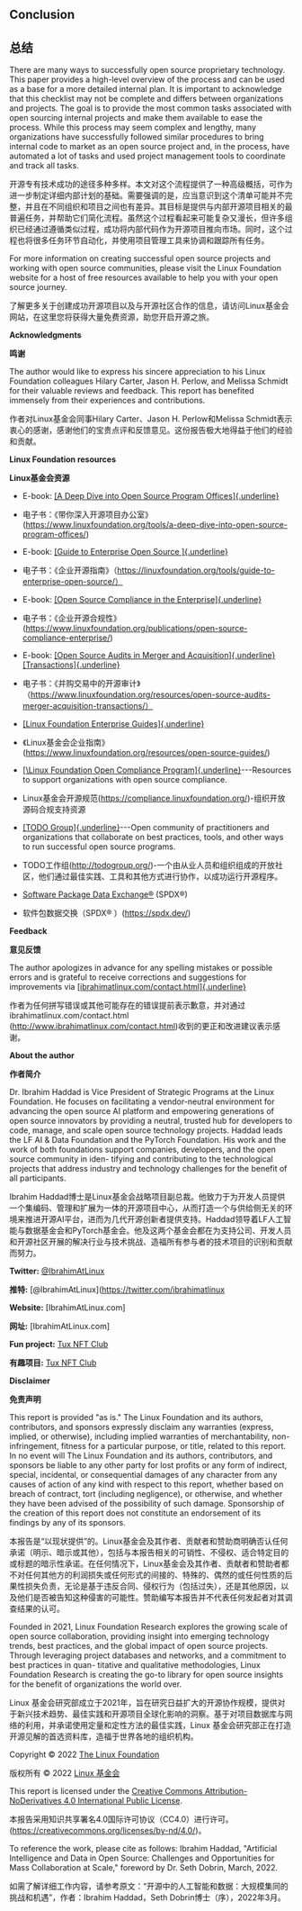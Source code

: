 ## Conclusion

## 总结

There are many ways to successfully open source proprietary technology. This paper provides a high-level overview of the process
and can be used as a base for a more detailed internal plan. It is important to acknowledge that this checklist may not be complete and
differs between organizations and projects. The goal is to provide the most common tasks associated with open sourcing internal projects and
make them available to ease the process. While this process may seem complex and lengthy, many organizations have successfully followed similar procedures to bring internal code to market as an open source project and, in the process, have automated a lot of tasks and used project management tools to coordinate and track all tasks.

开源专有技术成功的途径多种多样。本文对这个流程提供了一种高级概括，可作为进一步制定详细内部计划的基础。需要强调的是，应当意识到这个清单可能并不完整，并且在不同组织和项目之间也有差异。其目标是提供与内部开源项目相关的最普遍任务，并帮助它们简化流程。虽然这个过程看起来可能复杂又漫长，但许多组织已经通过遵循类似过程，成功将内部代码作为开源项目推向市场。同时，这个过程也将很多任务环节自动化，并使用项目管理工具来协调和跟踪所有任务。

For more information on creating successful open source projects and working with open source communities, please visit the Linux Foundation website for a host of free resources available to help you with your open source journey.

了解更多关于创建成功开源项目以及与开源社区合作的信息，请访问Linux基金会网站，在这里您将获得大量免费资源，助您开启开源之旅。

**Acknowledgments**

**鸣谢**

The author would like to express his sincere appreciation to his Linux
Foundation colleagues Hilary Carter, Jason H. Perlow, and Melissa
Schmidt for their valuable reviews and feedback. This report has
benefited immensely from their experiences and contributions.

作者对Linux基金会同事Hilary Carter、Jason H. Perlow和Melissa Schmidt表示衷心的感谢，感谢他们的宝贵点评和反馈意见。这份报告极大地得益于他们的经验和贡献。

**Linux Foundation resources**

**Linux基金会资源**

- E-book: [[A Deep Dive into Open Source Program
    Offices]{.underline}](https://www.linuxfoundation.org/tools/a-deep-dive-into-open-source-program-offices/)
- 电子书：《带你深入开源项目办公室》(https://www.linuxfoundation.org/tools/a-deep-dive-into-open-source-program-offices/)

- E-book: [[Guide to Enterprise Open Source
    ]{.underline}](https://linuxfoundation.org/tools/guide-to-enterprise-open-source/)
- 电子书：《企业开源指南》（https://linuxfoundation.org/tools/guide-to-enterprise-open-source/）

- E-book: [[Open Source Compliance in the
    Enterprise]{.underline}](https://www.linuxfoundation.org/publications/open-source-compliance-enterprise/)
- 电子书：《企业开源合规性》(https://www.linuxfoundation.org/publications/open-source-compliance-enterprise/)
- E-book: [[Open Source Audits in Merger and
    Acquisition]{.underline}](https://www.linuxfoundation.org/resources/open-source-audits-merger-acquisition-transactions/)
    [[Transactions]{.underline}](https://www.linuxfoundation.org/resources/open-source-audits-merger-acquisition-transactions/)
- 电子书：《并购交易中的开源审计》（https://www.linuxfoundation.org/resources/open-source-audits-merger-acquisition-transactions/）

- [[Linux Foundation Enterprise
    Guides]{.underline}](https://www.linuxfoundation.org/resources/open-source-guides/)
- 《Linux基金会企业指南》(https://www.linuxfoundation.org/resources/open-source-guides/)

- [[\Linux Foundation Open Compliance
    Program]{.underline}](https://compliance.linuxfoundation.org/)---Resources
    to support organizations with open source compliance.
- Linux基金会开源规范(https://compliance.linuxfoundation.org/)-组织开放源码合规支持资源

- [[TODO Group]{.underline}](http://todogroup.org/)---Open community
    of practitioners and organizations that collaborate on best
    practices, tools, and other ways to run successful open source
    programs.
- TODO工作组(http://todogroup.org/)-一个由从业人员和组织组成的开放社区，他们通过最佳实践、工具和其他方式进行协作，以成功运行开源程序。

- [Software Package Data Exchange®](https://spdx.dev/)
    (SPDX®)
- 软件包数据交换（SPDX® ）(https://spdx.dev/)

**Feedback**

**意见反馈**

The author apologizes in advance for any spelling mistakes or possible
errors and is grateful to receive corrections and suggestions for
improvements via
[[ibrahimatlinux.com/contact.html]{.underline}](http://www.ibrahimatlinux.com/contact.html)

作者为任何拼写错误或其他可能存在的错误提前表示歉意，并对通过ibrahimatlinux.com/contact.html (http://www.ibrahimatlinux.com/contact.html)收到的更正和改进建议表示感谢。

**About the author**

**作者简介**

Dr. Ibrahim Haddad is Vice President of Strategic Programs at the Linux Foundation. He focuses on facilitating
a vendor-neutral environment for advancing the open source AI platform
and empowering generations of open source innovators by providing a
neutral, trusted hub for developers to code, manage, and scale open
source technology projects. Haddad leads the LF AI & Data Foundation
and the PyTorch Foundation. His work and the work of both foundations
support companies, developers, and the open source community in iden-
tifying and contributing to the technological projects that address
industry and technology challenges for the benefit of all
participants.

Ibrahim Haddad博士是Linux基金会战略项目副总裁。他致力于为开发人员提供一个集编码、管理和扩展为一体的开源项目中心，从而打造一个与供给侧无关的环境来推进开源AI平台，进而为几代开源创新者提供支持。Haddad领导着LF人工智能与数据基金会和PyTorch基金会。他及这两个基金会都在为支持公司、开发人员和开源社区开展的解决行业与技术挑战、造福所有参与者的技术项目的识别和贡献而努力。

**Twitter:**
[\@IbrahimAtLinux](https://twitter.com/ibrahimatlinux)

**推特:**
[@IbrahimAtLinux](https://twitter.com/ibrahimatlinux

**Website:** [IbrahimAtLinux.com]

**网址:** [IbrahimAtLinux.com]

**Fun project:** [Tux NFT Club](https://tuxnft.club/)

**有趣项目:** [Tux NFT Club](https://tuxnft.club/)

**Disclaimer**

**免责声明**

This report is provided "as is." The Linux Foundation and its authors,
contributors, and sponsors expressly disclaim any warranties (express,
implied, or otherwise), including implied warranties of
merchantability, non-infringement, fitness for a particular purpose,
or title, related to this report. In no event will The Linux
Foundation and its authors, contributors, and sponsors be liable to
any other party for lost profits or any form of indirect, special,
incidental, or consequential damages of any character from any causes
of action of any kind with respect to this report, whether based on
breach of contract, tort (including negligence), or otherwise, and
whether they have been advised of the possibility of such damage.
Sponsorship of the creation of this report does not constitute an
endorsement of its findings by any of its sponsors.

本报告是“以现状提供”的。Linux基金会及其作者、贡献者和赞助商明确否认任何承诺（明示、暗示或其他），包括与本报告相关的可销性、不侵权、适合特定目的或标题的暗示性承诺。在任何情况下，Linux基金会及其作者、贡献者和赞助者都不对任何其他方的利润损失或任何形式的间接的、特殊的、偶然的或任何性质的后果性损失负责，无论是基于违反合同、侵权行为（包括过失），还是其他原因，以及他们是否被告知这种侵害的可能性。赞助编写本报告并不代表任何发起者对其调查结果的认可。

Founded in 2021, Linux Foundation Research explores the growing scale
of open source collaboration, providing insight into emerging
technology trends, best practices, and the global impact of open
source projects. Through leveraging project databases and networks,
and a commitment to best practices in quan- titative and qualitative
methodologies, Linux Foundation Research is creating the go-to library for open source insights for the benefit of organizations the world over.

Linux 基金会研究部成立于2021年，旨在研究日益扩大的开源协作规模，提供对于新兴技术趋势、最佳实践和开源项目全球化影响的洞察。基于对项目数据库与网络的利用，并承诺使用定量和定性方法的最佳实践，Linux 基金会研究部正在打造开源见解的首选资料库，造福于世界各地的组织机构。

Copyright © 2022 [The Linux Foundation](https://linuxfoundation.org/)

版权所有 © 2022 [Linux 基金会](https://linuxfoundation.org/)

This report is licensed under the [Creative Commons
Attribution-NoDerivatives 4.0 International Public
License](https://creativecommons.org/licenses/by-nd/4.0/).

本报告采用知识共享署名4.0国际许可协议（CC4.0）进行许可。(https://creativecommons.org/licenses/by-nd/4.0/)。

To reference the work, please cite as follows: Ibrahim Haddad,
"Artificial Intelligence and Data in Open Source: Challenges and
Opportunities for Mass Collaboration at Scale," foreword by Dr. Seth
Dobrin, March, 2022.

如需了解详细工作内容，请参考原文：“开源中的人工智能和数据：大规模集同的挑战和机遇”，作者：Ibrahim Haddad，Seth Dobrin博士（序），2022年3月。
